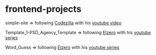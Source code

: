 # frontend-projects

simple-site => following [Codezilla](https://www.youtube.com/@Codezilla) with his [youtube video](https://youtu.be/aHzw_8wWl48?si=muzg85cMtFZGU60J)

Template_1-PSD_Agency_Template => following [Elzero](https://www.youtube.com/@ElzeroWebSchool) with his [youtube series](https://youtube.com/playlist?list=PLDoPjvoNmBAzHSjcR-HnW9tnxyuye8KbF&si=mxtScGoFhwoJV9HO)

Word_Guess => following [Elzero](https://www.youtube.com/@ElzeroWebSchool) with his [youtube series](https://youtube.com/playlist?list=PLDoPjvoNmBAzI6F4b0MwiQgCjw8lsceMd&si=qF-EHnbolr8-hMcR)